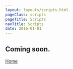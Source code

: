 ```yaml
---
layout: layouts/scripts.html
pageClass: scripts
pageTitle: Scripts
navTitle: Scripts
date: 2016-01-01
---
```


## Coming soon.

[Home](/)